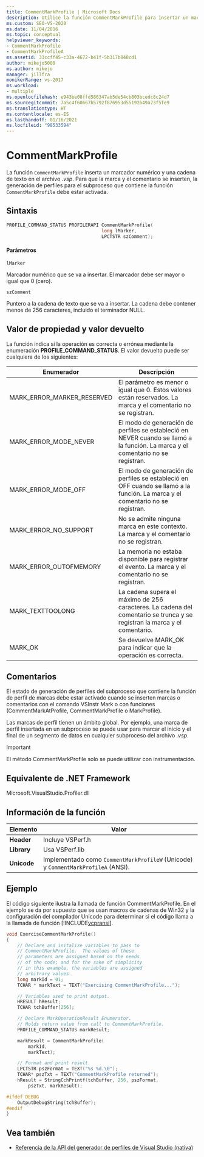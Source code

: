 ```yaml
---
title: CommentMarkProfile | Microsoft Docs
description: Utilice la función CommentMarkProfile para insertar un marcador numérico y una cadena de texto en el archivo *.vsp*.
ms.custom: SEO-VS-2020
ms.date: 11/04/2016
ms.topic: conceptual
helpviewer_keywords:
- CommentMarkProfile
- CommentMarkProfileA
ms.assetid: 33ccff45-c33a-4672-b41f-5b317b848cd1
author: mikejo5000
ms.author: mikejo
manager: jillfra
monikerRange: vs-2017
ms.workload:
- multiple
ms.openlocfilehash: e943be08ffd586347ab5de54cb803bcedc8c24d7
ms.sourcegitcommit: 7a5c4f60667b5792f876953d55192b49a73f5fe9
ms.translationtype: HT
ms.contentlocale: es-ES
ms.lasthandoff: 01/16/2021
ms.locfileid: "98533594"
---
```

# <a name="commentmarkprofile"></a>CommentMarkProfile
La función `CommentMarkProfile` inserta un marcador numérico y una cadena de texto en el archivo *.vsp*. Para que la marca y el comentario se inserten, la generación de perfiles para el subproceso que contiene la función `CommentMarkProfile` debe estar activada.

## <a name="syntax"></a>Sintaxis

```cpp
PROFILE_COMMAND_STATUS PROFILERAPI CommentMarkProfile(
                                   long lMarker,
                                   LPCTSTR szComment);
```

#### <a name="parameters"></a>Parámetros
 `lMarker`

 Marcador numérico que se va a insertar. El marcador debe ser mayor o igual que 0 (cero).

 `szComment`

 Puntero a la cadena de texto que se va a insertar. La cadena debe contener menos de 256 caracteres, incluido el terminador NULL.

## <a name="property-valuereturn-value"></a>Valor de propiedad y valor devuelto
 La función indica si la operación es correcta o errónea mediante la enumeración **PROFILE_COMMAND_STATUS**. El valor devuelto puede ser cualquiera de los siguientes:

|Enumerador|Descripción|
|----------------|-----------------|
|MARK_ERROR_MARKER_RESERVED|El parámetro es menor o igual que 0. Estos valores están reservados. La marca y el comentario no se registran.|
|MARK_ERROR_MODE_NEVER|El modo de generación de perfiles se estableció en NEVER cuando se llamó a la función. La marca y el comentario no se registran.|
|MARK_ERROR_MODE_OFF|El modo de generación de perfiles se estableció en OFF cuando se llamó a la función. La marca y el comentario no se registran.|
|MARK_ERROR_NO_SUPPORT|No se admite ninguna marca en este contexto. La marca y el comentario no se registran.|
|MARK_ERROR_OUTOFMEMORY|La memoria no estaba disponible para registrar el evento. La marca y el comentario no se registran.|
|MARK_TEXTTOOLONG|La cadena supera el máximo de 256 caracteres. La cadena del comentario se trunca y se registran la marca y el comentario.|
|MARK_OK|Se devuelve MARK_OK para indicar que la operación es correcta.|

## <a name="remarks"></a>Comentarios
 El estado de generación de perfiles del subproceso que contiene la función de perfil de marcas debe estar activado cuando se inserten marcas o comentarios con el comando VSInstr Mark o con funciones (CommentMarkAtProfile, CommentMarkProfile o MarkProfile).

 Las marcas de perfil tienen un ámbito global. Por ejemplo, una marca de perfil insertada en un subproceso se puede usar para marcar el inicio y el final de un segmento de datos en cualquier subproceso del archivo *.vsp*.

> [!IMPORTANT]
> El método CommentMarkProfile solo se puede utilizar con instrumentación.

## <a name="net-framework-equivalent"></a>Equivalente de .NET Framework
 Microsoft.VisualStudio.Profiler.dll

## <a name="function-information"></a>Información de la función

|Elemento|Valor|
|-|-|
|**Header**|Incluye VSPerf.h|
|**Library**|Usa VSPerf.lib|
|**Unicode**|Implementado como `CommentMarkProfileW` (Unicode) y `CommentMarkProfileA` (ANSI).|

## <a name="example"></a>Ejemplo
 El código siguiente ilustra la llamada de función CommentMarkProfile. En el ejemplo se da por supuesto que se usan macros de cadenas de Win32 y la configuración del compilador Unicode para determinar si el código llama a la llamada de función [!INCLUDE[vcpransi](../profiling/includes/vcpransi_md.md)].

```cpp
void ExerciseCommentMarkProfile()
{
    // Declare and initalize variables to pass to
    // CommentMarkProfile.  The values of these
    // parameters are assigned based on the needs
    // of the code; and for the sake of simplicity
    // in this example, the variables are assigned
    // arbitrary values.
    long markId = 01;
    TCHAR * markText = TEXT("Exercising CommentMarkProfile...");

    // Variables used to print output.
    HRESULT hResult;
    TCHAR tchBuffer[256];

    // Declare MarkOperationResult Enumerator.
    // Holds return value from call to CommentMarkProfile.
    PROFILE_COMMAND_STATUS markResult;

    markResult = CommentMarkProfile(
        markId,
        markText);

    // Format and print result.
    LPCTSTR pszFormat = TEXT("%s %d.\0");
    TCHAR* pszTxt = TEXT("CommentMarkProfile returned");
    hResult = StringCchPrintf(tchBuffer, 256, pszFormat,
        pszTxt, markResult);

#ifdef DEBUG
    OutputDebugString(tchBuffer);
#endif
}
```

## <a name="see-also"></a>Vea también
- [Referencia de la API del generador de perfiles de Visual Studio (nativa)](../profiling/visual-studio-profiler-api-reference-native.md)
